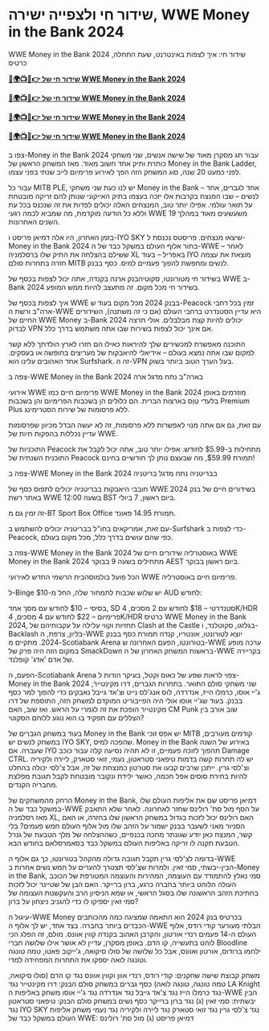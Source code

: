 #  שידור חי ולצפייה ישירה, WWE Money in the Bank 2024

WWE Money in the Bank 2024 שידור חי: איך לצפות באינטרנט, שעת התחלה, כרטיס

**[🔴🌍📺📱👉 שידור חי של WWE Money in the Bank 2024](https://cutt.ly/PefZloit)**

**[🔴🌍📺📱👉 שידור חי של WWE Money in the Bank 2024](https://cutt.ly/PefZloit)**

**[🔴🌍📺📱👉 שידור חי של WWE Money in the Bank 2024](https://cutt.ly/PefZloit)**

**[🔴🌍📺📱👉 שידור חי של WWE Money in the Bank 2024](https://cutt.ly/PefZloit)**

צפו ב-Money in the Bank 2024 עבור תג מסקרן מאוד של שישה אנשים, שני משחקי כותרת ותיק אחד חשוב מאוד. מאז המשחק הראשון של Money in the Bank Ladder, לפני כמעט 20 שנה, סוג המשחק הזה הפך לאירוע פרימיום לייב שנתי בפני עצמו.

עבור כל MITB PLE, יש לנו כעת שני משחקי Money in the Bank – אחד לגברים, אחד לנשים – שבו המנצח בקרבות אלו יזכה בעצמו בתיק האייקוני שנותן להם זריקה מובטחת על תואר עולמי. אפילו יותר טוב, המנצחים האלה יכולים לפדות את זה שנכנס בכל עת וללא כל הודעה מוקדמת, מה שמביא לכמה רגעי WWE משעשעים מאוד במהלך 19 השנים האחרונות.

בזמן האחרון, היו אלה דמיאן פריסט ו-IYO SKY שיצאו מנצחים. פריסטס נכנסת ל-Money in the Bank 2024 בתור אלוף העולם במשקל כבד של ה-WWE – לאחר ששילם בהצלחה את התיק שלו ברסלמניה XL באפריל – בעוד IYO מוצאת את עצמה חזרה בתחרות סולם MITB לנשים ומחפשת להפוך פעמיים למיס. כסף בבנק.

בשידור חי מטורונטו, סקוטיהבנק ארנה בקנדה, אתה יכול לצפות בכסף של WWE ב-Bank 2024 בשידור חי מכל מקום. זה מתעצב להיות ממש המופע.


איך לצפות בכסף של WWE בבנק 2024 מכל מקום
בעוד ש-Peacock זמין בכל רחבי ארה"ב ורשת ה-WWE היא עדיין הסטנדרט ברחבי העולם (אם כי זה משתנה), השידורים החיים של WWE Money ב-Bank 2024 יכולים להיות קצת מבלבלים. אולי תרצה לבדוק VPN אם אינך יכול לצפות בשירות שבו אתה משתמש בדרך כלל.

התוכנה מאפשרת למכשירים שלך להיראות כאילו הם חזרו לארץ הולדתך ללא קשר למקום שבו אתה נמצא בעולם – אידיאלי להיאבקות של מעריצים בחופשה או בעסקים. אחד האהובים עלינו הוא Surfshark. זה ה-VPN בעל הערך הטוב ביותר בשוק.

צפה ב-WWE Money in the Bank 2024 בארה"ב
נתח מדגל ארה

אירועי WWE פרימיום חיים כמו WWE Money in the Bank 2024 מוזרמים באופן בלעדי טַוָס בארצות הברית. הם כלולים הן בשכבות הפרימיום והן בשכבות Premium Plus ללא פרסומות של שירות הסטרימינג.


עם זאת, גם אם אתה מנוי לאפשרות ללא פרסומות, זה לא יעשה הבדל מכיוון שפרסומות עדיין נכללות בהפקות חיות של WWE.

התוכניות של Peacock מתחילות ב-$5.99 לחודש. אפילו יותר טוב, אתה יכול לקבל את התוכנית השנתית של Peacock תמורת $59.99, מה שבעצם נותן לך חודשיים בחינם!

צפה ב-WWE Money in the Bank 2024 בבריטניה
נתח מדגל בריטניה

חובבי היאבקות בבריטניה יכולים לתפוס כסף של WWE בשידורים חיים של בנק 2024 באתר רשת WWE בשעה 12:00 BST ביום ראשון, 7 ביולי.

זה זמין גם מ-BT Sport Box Office תמורת 14.95 פאונד.

עם זאת, אמריקאים בחו"ל בבריטניה יכולים להשתמש ב-Surfshark כדי לצפות ב-Peacock, כפי שהם עושים בדרך כלל, מכל מקום בעולם.


צפה ב-WWE Money in the Bank 2024 באוסטרליה
שידורים חיים של WWE Money in the Bank 2024 מתחילים בשעה 9 בבוקר AEST ביום ראשון בבוקר.

הכל פועל בולמוסהבית הרשמי החדש לאירועי WWE פרימיום חיים באוסטרליה.

ל-Binge יש שלוש שכבות לתמחור שלה, החל מ-$10 AUD לחודש:

בסיסי – $10 לחודש עם מסך אחד, SD
סטנדרטי – $18 לחודש עם 2 מסכים, 4K/HDR
פרימיום – $22 לחודש עם 4 מסכים, 4K/HDR
כרטיס WWE Money in the Bank 2024, תחזיות וקווי עלילה
על עקבותיהם של Clash at the Castle בגלזגו, סקוטלנד, ו-Backlash בליון, צרפת, ה-WWE יוצא לטורונטו, אונטריו, קנדה תמורת כסף בבנק 2024. מתקיים מ-Scotiabank Arena בטורונטו, הפעם האחרונה ש-WWE ערכה מופע במקום הזה היה פרק של SmackDown בראשות המשחק האחרון של ה-WWE בקריירה של אדם 'אדג' קופלנד.

הפעם, ה-Scotiabank Arena צפוי לראות שפע של כאוס וקטל, בעיקר הודות ל-Money in the Bank 2024 שני משחקי סולם התואר. בתחרות הגברים, דרו מקינטייר, ג'יי אוסו, כרמלו הייז, אנדרדה, לוס אנג'לס נייט וצ'אד גייבל נאבקים כדי להפוך למר כסף בבנק. בעוד שג'יי אוסו אולי היה הפייבוריט המוקדם למשחק הזה, התוספת של דרו מקינטייר הופכת את זה לגמרי על הראש. ואז שוב, האם CM Punk שוב אורב בין הצללים עם תפקיד בו הוא נוגע ללוחם הסקוטי?


בעוד במשחק הגברים של Money in the Bank יש אפס זוכי MITB קודמים מעורבים, במשחק לנשים יש IYO SKY, שהפכה למיס. Money in the Bank באירוע של השנה שעברה. אם IYO תהפוך לזוכה פעמיים, זו לא תהיה נסיעה קלה עבור כוכב Damage CTRL. יש לה תחרות קשה בדמות טיפאני סטראטון, נעמי, זואי סטארק, ליירה ולקיריה וצ'לסי גרין. ייתכן שרבים קבעו את סטרטון כמנצחת של זה, אבל צ'לסי יכולה בהחלט להיות בחירת סוסים אפל חכמה, כאשר ילידת ונקובר מובטחת לקבל תגובת מפלצת מחבריה הקנדים.

הרחק מהמשחקים של Money in the Bank, דמיאן פריסט שם את אליפות העולם שלו במשקל כבד של ה-WWE על הסף מול סת' רולינס שחזר לאחרונה. לאחר שלא התאבק מאז רסלמניה XL, האם רולינס יכול לזכות בגדול במשחק הראשון שלו בחזרה, או האם הסניור מאני לשעבר בבנק ישמור על הזהב שלו מול אלוף העולם חמש פעמים? בלי קשר, המנצח כאן יודע שגונתר מחכה בכנפיים, כשההצלחה של מלך הטבעת של גנרל הטבעת תקנה לו זריקה באליפות העולם במשקל כבד בסאמרסלאם בחודש הבא.

בדומה לצ'לסי גרין תקבל תגובה גדולה מהקהל בטורונטו, כך גם אלוף ה-WWE הבין-יבשתי, סמי זאין. ולמרות שצ'לסי תצטרך להערים על חמש נשים אחרות ב-Money in the Bank, סמי נאלץ להתמודד עם העוצמה, המהירות והעוצמה המטורפת של הכוכב העולה הלוהט ביותר בחברה כרגע, ברון ברייקר. האם הבן של שטיינר יכול לזכות בחתיכת הזהב הראשונה שלו בסגל הראשי, או שמא הניסיון הרב והעקשנות העצומה של סמי זאין יספיקו לו כדי להגניב ניצחון על ברון?

עיגול ה-WWE Money בכרטיס בנק 2024 הוא התאמה שמציגה כמה מהכותבים הכבדים ביותר בחברה. בצד אחד, יש לך אלוף ה-WWE הבלתי מעורער קודי רודס, אלוף העולם ה-14 פעמים רנדי אורטון, והקרבן האהוב בקנדה קווין אוונס. מולם, זה הפלג הכי לוהט בתעשייה, קו הדם. באופן מסקרן, עדיין לא אושר אילו שלושה חברי Bloodline ילחמו ברודוס, אורטון ואוונס, אבל כל שלושה של סולו סיקואה, ג'ייקוב פאטו, טמה טונגה וטונגה לואה יספקו את התחרות המפחידה למדי.

משחק קבוצת שישה שחקנים: קודי רודס, רנדי אוון וקווין אוונס נגד קו הדם (סולו סיקואה, טמה טונגה, טונגה לואה)
כסף גברים במשחק סולם הבנק: דרו מקינטייר נגד LA Knight נגד כרמלו הייז נגד צ'אד גייבל נגד אנדרדה נגד ג'יי אוסו
משחק באליפות ה-WWE הבין יבשתית: סמי זאין (ג) נגד ברון ברייקר
כסף נשים במשחק סולם הבנק: טיפאני סטראטון נגד IYO SKY נגד צ'לסי גרין נגד זואי סטארק נגד ליירה ולקיריה נגד נעמי
משחק אליפות העולם במשקל כבד של WWE: דמיאן פריסט (ג) מול סת' רולינס
